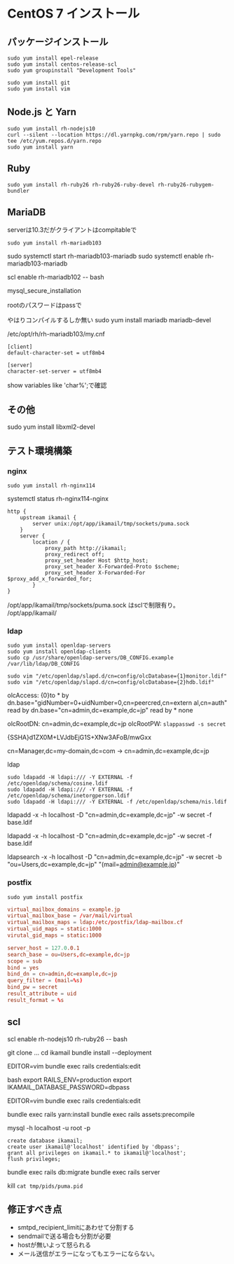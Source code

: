 # CentOS 7 インストール

## パッケージインストール

```
sudo yum install epel-release
sudo yum install centos-release-scl
sudo yum groupinstall "Development Tools"
```

```
sudo yum install git
sudo yum install vim
```


## Node.js と Yarn

```
sudo yum install rh-nodejs10
curl --silent --location https://dl.yarnpkg.com/rpm/yarn.repo | sudo tee /etc/yum.repos.d/yarn.repo
sudo yum install yarn
```

## Ruby

```
sudo yum install rh-ruby26 rh-ruby26-ruby-devel rh-ruby26-rubygem-bundler
```

## MariaDB

serverは10.3だがクライアントはcompitableで

```
sudo yum install rh-mariadb103
```

sudo systemctl start rh-mariadb103-mariadb
sudo systemctl enable rh-mariadb103-mariadb

scl enable rh-mariadb102 -- bash

mysql_secure_installation

rootのパスワードはpassで

やはりコンパイルするしか無い
sudo yum install mariadb mariadb-devel


/etc/opt/rh/rh-mariadb103/my.cnf

```
[client]
default-character-set = utf8mb4

[server]
character-set-server = utf8mb4
```

show variables like 'char%';で確認

## その他

sudo yum install libxml2-devel


## テスト環境構築

### nginx

```
sudo yum install rh-nginx114
```
systemctl status rh-nginx114-nginx

```
http {
    upstream ikamail {
        server unix:/opt/app/ikamail/tmp/sockets/puma.sock
    }
    server {
        location / {
            proxy_path http://ikamail;
            proxy_redirect off;
            proxy_set_header Host $http_host;
            proxy_set_header X-Forwarded-Proto $scheme;
            proxy_set_header X-Forwarded-For $proxy_add_x_forwarded_for;
        }
}
```

/opt/app/ikamail/tmp/sockets/puma.sock
はsclで制限有り。
/opt/app/ikamail/

### ldap

```
sudo yum install openldap-servers
sudo yum install openldap-clients
sudo cp /usr/share/openldap-servers/DB_CONFIG.example /var/lib/ldap/DB_CONFIG
```

```
sudo vim "/etc/openldap/slapd.d/cn=config/olcDatabase={1}monitor.ldif"
sudo vim "/etc/openldap/slapd.d/cn=config/olcDatabase={2}hdb.ldif"
```

olcAccess: {0}to * by dn.base="gidNumber=0+uidNumber=0,cn=peercred,cn=extern
 al,cn=auth" read by dn.base="cn=admin,dc=example,dc=jp" read by * none

olcRootDN: cn=admin,dc=example,dc=jp
olcRootPW: `slappasswd -s secret`


{SSHA}d1ZX0M+LVJdbEjG1S+XNw3AFoB/mwGxx

cn=Manager,dc=my-domain,dc=com -> cn=admin,dc=example,dc=jp

ldap

```
sudo ldapadd -H ldapi:/// -Y EXTERNAL -f /etc/openldap/schema/cosine.ldif
sudo ldapadd -H ldapi:/// -Y EXTERNAL -f /etc/openldap/schema/inetorgperson.ldif
sudo ldapadd -H ldapi:/// -Y EXTERNAL -f /etc/openldap/schema/nis.ldif
```


ldapadd -x -h localhost -D "cn=admin,dc=example,dc=jp" -w secret -f base.ldif

ldapadd -x -h localhost -D "cn=admin,dc=example,dc=jp" -w secret -f base.ldif

 ldapsearch -x -h localhost -D "cn=admin,dc=example,dc=jp" -w secret -b "ou=Users,dc=example,dc=jp" "(mail=admin@example.jp)"

### postfix

```
sudo yum install postfix
```

```main.cf
virtual_mailbox_domains = example.jp
virtual_mailbox_base = /var/mail/virtual
virtual_mailbox_maps = ldap:/etc/postfix/ldap-mailbox.cf
virtual_uid_maps = static:1000
virutal_gid_maps = static:1000
```


```ldap-mailbox.cf
server_host = 127.0.0.1
search_base = ou=Users,dc=example,dc=jp
scope = sub
bind = yes
bind_dn = cn=admin,dc=example,dc=jp
query_filter = (mail=%s)
bind_pw = secret
result_attribute = uid
result_format = %s
```

## scl

scl enable rh-nodejs10 rh-ruby26 -- bash

git clone ...
cd ikamail
bundle install --deployment

EDITOR=vim bundle exec rails credentials:edit

bash
export RAILS_ENV=production
export IKAMAIL_DATABASE_PASSWORD=dbpass

EDITOR=vim bundle exec rails credentials:edit


bundle exec rails yarn:install
bundle exec rails assets:precompile

mysql -h localhost -u root -p
```
create database ikamail;
create user ikamail@'localhost' identified by 'dbpass';
grant all privileges on ikamail.* to ikamail@'localhost';
flush privileges;
```

bundle exec rails db:migrate
bundle exec rails server

kill `cat tmp/pids/puma.pid`


## 修正すべき点

* smtpd_recipient_limitにあわせて分割する
* sendmailで送る場合も分割が必要
* hostが無いよって怒られる
* メール送信がエラーになってもエラーにならない。
